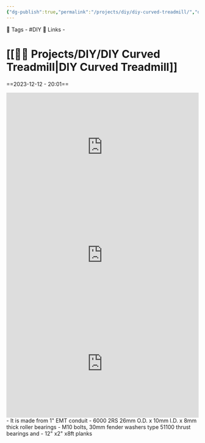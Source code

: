 ```yaml
---
{"dg-publish":true,"permalink":"/projects/diy/diy-curved-treadmill/","dgPassFrontmatter":true,"noteIcon":"3","created":"2023-12-12T20:00:37.504+05:30","updated":"2023-12-12T23:28:02.876+05:30"}
---
```


🧶 Tags - #DIY
🔗 Links - 
# [[👷🏻 Projects/DIY/DIY Curved Treadmill\|DIY Curved Treadmill]]
==2023-12-12 - 20:01==
<center><div style="position: relative; padding-bottom: 56.25%; /* 16:9 aspect ratio */">
  <iframe
    src="https://www.youtube.com/embed/6JsTiQbIiE4?si"
    style="position: absolute; top: 0; left: 0; width: 100%; height: 100%;"
    allow="autoplay; fullscreen"
    frameborder="0"
    scrolling="no"
  ></iframe>
</div></center>
<div style="position: relative; padding-bottom: 56.25%; /* 16:9 aspect ratio */">
  <iframe
    src="https://www.youtube.com/embed/vmvu5qaPTwQ?si"
    style="position: absolute; top: 0; left: 0; width: 100%; height: 100%;"
    allow="autoplay; fullscreen"
    frameborder="0"
    scrolling="no"
  ></iframe>
</div>
<div style="position: relative; padding-bottom: 56.25%; /* 16:9 aspect ratio */">
  <iframe
    src="https://www.youtube.com/embed/bnXYaeFWTq0?si"
    style="position: absolute; top: 0; left: 0; width: 100%; height: 100%;"
    allow="autoplay; fullscreen"
    frameborder="0"
    scrolling="no"
  ></iframe>
</div>
- It is made from 1" EMT conduit
- 6000 2RS 26mm O.D. x 10mm I.D. x 8mm thick roller bearings
- M10 bolts, 30mm fender washers type 51100 thrust bearings and
- 12" x2" x8ft planks